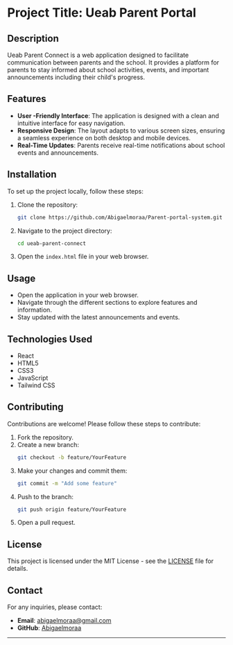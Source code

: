 
# Project Title: Ueab Parent Portal

## Description
Ueab Parent Connect is a web application designed to facilitate communication between parents and the school. It provides a platform for parents to stay informed about school activities, events, and important announcements including their child's progress.

## Features
- **User -Friendly Interface**: The application is designed with a clean and intuitive interface for easy navigation.
- **Responsive Design**: The layout adapts to various screen sizes, ensuring a seamless experience on both desktop and mobile devices.
- **Real-Time Updates**: Parents receive real-time notifications about school events and announcements.

## Installation
To set up the project locally, follow these steps:

1. Clone the repository:
   ```bash
   git clone https://github.com/Abigaelmoraa/Parent-portal-system.git
   ```
2. Navigate to the project directory:
   ```bash
   cd ueab-parent-connect
   ```
3. Open the `index.html` file in your web browser.

## Usage
- Open the application in your web browser.
- Navigate through the different sections to explore features and information.
- Stay updated with the latest announcements and events.

## Technologies Used
- React
- HTML5
- CSS3
- JavaScript
- Tailwind CSS

## Contributing
Contributions are welcome! Please follow these steps to contribute:

1. Fork the repository.
2. Create a new branch:
   ```bash
   git checkout -b feature/YourFeature
   ```
3. Make your changes and commit them:
   ```bash
   git commit -m "Add some feature"
   ```
4. Push to the branch:
   ```bash
   git push origin feature/YourFeature
   ```
5. Open a pull request.

## License
This project is licensed under the MIT License - see the [LICENSE](LICENSE) file for details.

## Contact
For any inquiries, please contact:
- **Email**: [abigaelmoraa@gmail.com](mailto:abigaelmoraa@gmail.com)
- **GitHub**: [Abigaelmoraa](https://github.com/Abigaelmoraa)

---